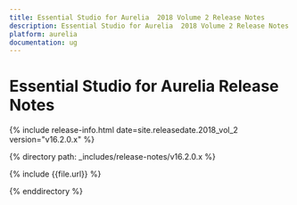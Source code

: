 ```yaml
---
title: Essential Studio for Aurelia  2018 Volume 2 Release Notes
description: Essential Studio for Aurelia  2018 Volume 2 Release Notes
platform: aurelia
documentation: ug
---
```


# Essential Studio for Aurelia Release Notes

{% include release-info.html date=site.releasedate.2018_vol_2  version="v16.2.0.x" %} 

{% directory path: _includes/release-notes/v16.2.0.x %}

{% include {{file.url}} %}

{% enddirectory %}